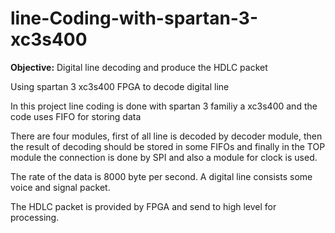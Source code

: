 # line-Coding-with-spartan-3-xc3s400
**Objective:** Digital line decoding and produce the HDLC packet


Using spartan 3 xc3s400 FPGA to decode digital line

In this project line coding is done with spartan 3 familiy a xc3s400 and the code uses FIFO for storing data

There are four modules, first of all line is decoded by decoder module, then the result of decoding should be stored in some FIFOs and finally in the TOP module the connection is done by SPI and also a module for clock is used. 

The rate of the data is 8000 byte per second. A digital line consists some voice and signal packet. 

The HDLC packet is provided by FPGA and send to high level for processing.
